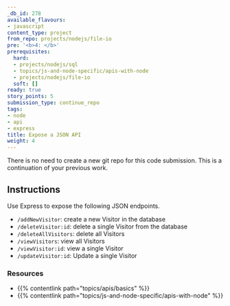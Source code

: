 ```yaml
---
_db_id: 278
available_flavours:
- javascript
content_type: project
from_repo: projects/nodejs/file-io
pre: '<b>4: </b>'
prerequisites:
  hard:
  - projects/nodejs/sql
  - topics/js-and-node-specific/apis-with-node
  - projects/nodejs/file-io
  soft: []
ready: true
story_points: 5
submission_type: continue_repo
tags:
- node
- api
- express
title: Expose a JSON API
weight: 4
---
```


There is no need to create a new git repo for this code submission. This is a continuation of your previous work.

## Instructions

Use Express to expose the following JSON endpoints.

- `/addNewVisitor`: create a new Visitor in the database
- `/deleteVisitor:id`: delete a single Visitor from the database
- `/deleteAllVisitors`: delete all Visitors
- `/viewVisitors`: view all Visitors
- `/viewVisitor:id`: view a single Visitor
- `/updateVisitor:id`: Update a single Visitor

### Resources

- {{% contentlink path="topics/apis/basics" %}}
- {{% contentlink path="topics/js-and-node-specific/apis-with-node" %}}